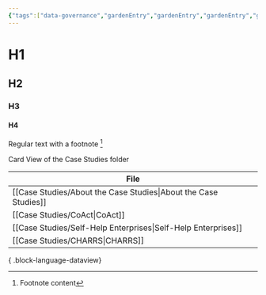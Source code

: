 ```yaml
---
{"tags":["data-governance","gardenEntry","gardenEntry","gardenEntry","gardenEntry","gardenEntry","gardenEntry","gardenEntry"],"dg-publish":true,"dg-pinned":true,"dg-home":true,"cssclasses":["cards"],"permalink":"/home/","pinned":true,"contentClasses":"cards","dgPassFrontmatter":true}
---
```


# H1
## H2
### H3
#### H4

Regular text with a footnote [^1]

Card View of the Case Studies folder

| File                                                               |
| ------------------------------------------------------------------ |
| [[Case Studies/About the Case Studies\|About the Case Studies]] |
| [[Case Studies/CoAct\|CoAct]]                                   |
| [[Case Studies/Self-Help Enterprises\|Self-Help Enterprises]]   |
| [[Case Studies/CHARRS\|CHARRS]]                                 |

{ .block-language-dataview}



[^1]: Footnote content